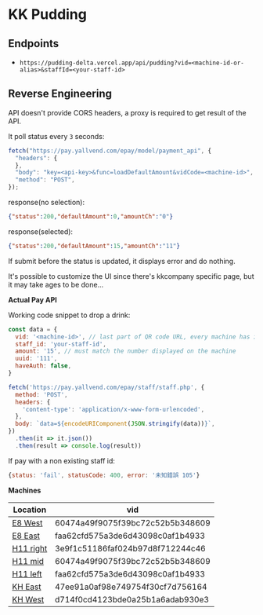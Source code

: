# KK Pudding

## Endpoints

- `https://pudding-delta.vercel.app/api/pudding?vid=<machine-id-or-alias>&staffId=<your-staff-id>`

## Reverse Engineering

API doesn't provide CORS headers, a proxy is required to get result of the API.

It poll status every `3` seconds:

```js
fetch("https://pay.yallvend.com/epay/model/payment_api", {
  "headers": {
  },
  "body": "key=<api-key>&func=loadDefaultAmount&vidCode=<machine-id>",
  "method": "POST",
});
```

response(no selection): 

```json
{"status":200,"defaultAmount":0,"amountCh":"0"}
```

response(selected):

```json
{"status":200,"defaultAmount":15,"amountCh":"11"}
```

If submit before the status is updated, it displays error and do nothing.

It's possible to customize the UI since there's kkcompany specific page, but it may take ages to be done...

**Actual Pay API**

Working code snippet to drop a drink:

```js
const data = {
  vid: '<machine-id>', // last part of QR code URL, every machine has its own
  staff_id: 'your-staff-id',
  amount: '15', // must match the number displayed on the machine
  uuid: '111',
  haveAuth: false,
}

fetch('https://pay.yallvend.com/epay/staff/staff.php', {
  method: 'POST',
  headers: {
    'content-type': 'application/x-www-form-urlencoded',
  },
  body: `data=${encodeURIComponent(JSON.stringify(data))}`,
})
  .then(it => it.json())
  .then(result => console.log(result))
```


If pay with a non existing staff id:

```js
{status: 'fail', statusCode: 400, error: '未知錯誤 105'}
```

**Machines**

| Location                                                                           | vid                              |
| ---------------------------------------------------------------------------------- | -------------------------------- |
| [E8 West](https://pay.yallvend.com/kkcompany?vid=60474a49f9075f39bc72c52b5b348609) | 60474a49f9075f39bc72c52b5b348609 |
| [E8 East](https://pay.yallvend.com/kkcompany?vid=faa62cfd575a3de6d43098c0af1b4933) | faa62cfd575a3de6d43098c0af1b4933 |
| [H11 right](https://pay.yallvend.com/kkcompany?vid=3e9f1c51186faf024b97d8f712244c46) | 3e9f1c51186faf024b97d8f712244c46 |
| [H11 mid](https://pay.yallvend.com/kkcompany?vid=60474a49f9075f39bc72c52b5b348609) | 60474a49f9075f39bc72c52b5b348609 |
| [H11 left](https://pay.yallvend.com/kkcompany?vid=faa62cfd575a3de6d43098c0af1b4933) | faa62cfd575a3de6d43098c0af1b4933 |
| [KH East](https://pay.yallvend.com/kkcompany?vid=47ee91a0af98e749754f30cf7d756164) | 47ee91a0af98e749754f30cf7d756164 |
| [KH West](https://pay.yallvend.com/kkcompany?vid=d714f0cd4123bde0a25b1a6adab930e3) | d714f0cd4123bde0a25b1a6adab930e3 |

